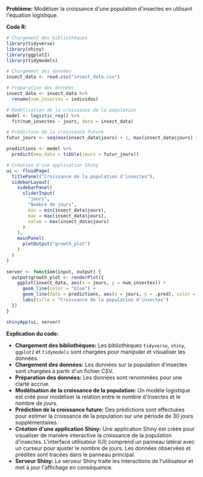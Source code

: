 **Problème:** Modéliser la croissance d'une population d'insectes en utilisant l'équation logistique.

**Code R:**

```r
# Chargement des bibliothèques
library(tidyverse)
library(shiny)
library(ggplot2)
library(tidymodels)

# Chargement des données
insect_data <- read.csv("insect_data.csv")

# Préparation des données
insect_data <- insect_data %>%
  rename(num_insectes = individus)

# Modélisation de la croissance de la population
model <- logistic_reg() %>%
  fit(num_insectes ~ jours, data = insect_data)

# Prédiction de la croissance future
futur_jours <- seq(max(insect_data$jours) + 1, max(insect_data$jours) + 30, by = 1)

predictions <- model %>%
  predict(new_data = tibble(jours = futur_jours))

# Création d'une application Shiny
ui <- fluidPage(
  titlePanel("Croissance de la population d'insectes"),
  sidebarLayout(
    sidebarPanel(
      sliderInput(
        "jours",
        "Nombre de jours",
        min = min(insect_data$jours),
        max = max(insect_data$jours),
        value = max(insect_data$jours)
      )
    ),
    mainPanel(
      plotOutput("growth_plot")
    )
  )
)

server <- function(input, output) {
  output$growth_plot <- renderPlot({
    ggplot(insect_data, aes(x = jours, y = num_insectes)) +
      geom_line(color = "blue") +
      geom_line(data = predictions, aes(x = jours, y = .pred), color = "red") +
      labs(title = "Croissance de la population d'insectes")
  })
}

shinyApp(ui, server)
```

**Explication du code:**

* **Chargement des bibliothèques:** Les bibliothèques `tidyverse`, `shiny`, `ggplot2` et `tidymodels` sont chargées pour manipuler et visualiser les données.
* **Chargement des données:** Les données sur la population d'insectes sont chargées à partir d'un fichier CSV.
* **Préparation des données:** Les données sont renommées pour une clarté accrue.
* **Modélisation de la croissance de la population:** Un modèle logistique est créé pour modéliser la relation entre le nombre d'insectes et le nombre de jours.
* **Prédiction de la croissance future:** Des prédictions sont effectuées pour estimer la croissance de la population sur une période de 30 jours supplémentaires.
* **Création d'une application Shiny:** Une application Shiny est créée pour visualiser de manière interactive la croissance de la population d'insectes. L'interface utilisateur (UI) comprend un panneau latéral avec un curseur pour ajuster le nombre de jours. Les données observées et prédites sont tracées dans le panneau principal.
* **Serveur Shiny:** Le serveur Shiny traite les interactions de l'utilisateur et met à jour l'affichage en conséquence.